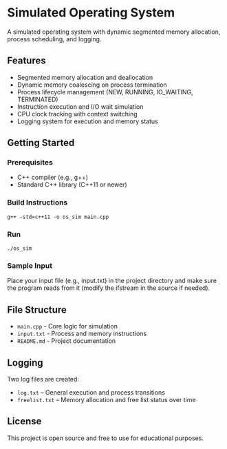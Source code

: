 # Simulated Operating System
A simulated operating system with dynamic segmented memory allocation, process scheduling, and logging.

## Features
- Segmented memory allocation and deallocation
- Dynamic memory coalescing on process termination
- Process lifecycle management (NEW, RUNNING, IO_WAITING, TERMINATED)
- Instruction execution and I/O wait simulation
- CPU clock tracking with context switching
- Logging system for execution and memory status

## Getting Started
### Prerequisites
- C++ compiler (e.g., g++)
- Standard C++ library (C++11 or newer)

### Build Instructions
```
g++ -std=c++11 -o os_sim main.cpp
```

### Run
```
./os_sim
```

### Sample Input
Place your input file (e.g., input.txt) in the project directory and make sure the program reads from it (modify the ifstream in the source if needed).

## File Structure
- `main.cpp` - Core logic for simulation
- `input.txt` - Process and memory instructions
- `README.md` - Project documentation

## Logging
Two log files are created:
- `log.txt` – General execution and process transitions
- `freelist.txt` – Memory allocation and free list status over time

## License
This project is open source and free to use for educational purposes.
